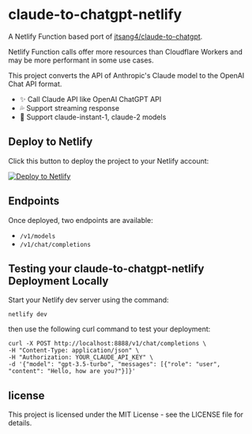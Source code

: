 # claude-to-chatgpt-netlify

A Netlify Function based port of [jtsang4/claude-to-chatgpt](https://github.com/jtsang4/claude-to-chatgpt).

Netlify Function calls offer more resources than Cloudflare Workers and may be more performant in some use cases.

This project converts the API of Anthropic's Claude model to the OpenAI Chat API format.

- ✨ Call Claude API like OpenAI ChatGPT API
- 💦 Support streaming response
- 🐻 Support claude-instant-1, claude-2 models

## Deploy to Netlify

Click this button to deploy the project to your Netlify account:

[![Deploy to Netlify](https://www.netlify.com/img/deploy/button.svg)](https://app.netlify.com/start/deploy?repository=https://github.com/samestrin/claude-to-chatgpt-netlify)

## Endpoints

Once deployed, two endpoints are available:

- `/v1/models`
- `/v1/chat/completions`

## Testing your claude-to-chatgpt-netlify Deployment Locally

Start your Netlify dev server using the command:

```
netlify dev
```

then use the following curl command to test your deployment:

```
curl -X POST http://localhost:8888/v1/chat/completions \
-H "Content-Type: application/json" \
-H "Authorization: YOUR_CLAUDE_API_KEY" \
-d '{"model": "gpt-3.5-turbo", "messages": [{"role": "user", "content": "Hello, how are you?"}]}'
```

## license

This project is licensed under the MIT License - see the LICENSE file for details.
